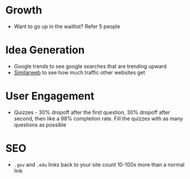 # Growth

- Want to go up in the waitlist? Refer 5 people

# Idea Generation

- Google trends to see google searches that are trending upward
- [Similarweb](https://www.similarweb.com/) to see how much traffic other websites get

# User Engagement

- Quizzes - 30% dropoff after the first question, 30% dropoff after second, then like a 98% completion rate. Fill the quizzes with as many questions as possible

# SEO

- `.gov` and `.edu` links back to your site count 10-100x more than a normal link
